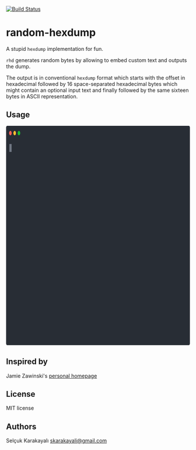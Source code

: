 [![Build Status](https://travis-ci.org/karakays/random-hexdump.svg?branch=master)](https://travis-ci.org/karakays/random-hexdump)

# random-hexdump

A stupid `hexdump` implementation for fun.

`rhd` generates random bytes by allowing to embed custom text and outputs the dump.

The output is in conventional `hexdump` format which starts with the offset in hexadecimal followed by 16 space-separated hexadecimal bytes which might contain an optional input text and finally followed by the same sixteen bytes in ASCII representation.

## Usage

<p align="center">
  <img width="800" height="600" src="assets/demo.svg">
</p>

## Inspired by

Jamie Zawinski's [personal homepage](https://jwz.org)

## License

MIT license

## Authors

Selçuk Karakayalı <skarakayali@gmail.com>

